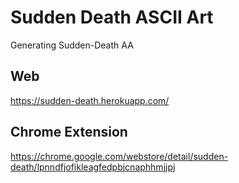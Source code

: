 # Sudden Death ASCII Art
Generating Sudden-Death AA

## Web
https://sudden-death.herokuapp.com/

## Chrome Extension
https://chrome.google.com/webstore/detail/sudden-death/lpnndfjofikleagfedpbjcnaphhmjjpj
